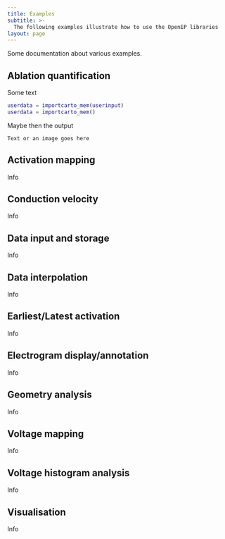 ```yaml
---
title: Examples
subtitle: >-
  The following examples illustrate how to use the OpenEP libraries
layout: page
---
```


Some documentation about various examples.

## Ablation quantification

Some text

```matlab
userdata = importcarto_mem(userinput)
userdata = importcarto_mem()
```

Maybe then the output

```
Text or an image goes here
```

## Activation mapping

Info

## Conduction velocity

Info

## Data input and storage

Info

## Data interpolation

Info

## Earliest/Latest activation

Info

## Electrogram display/annotation

Info

## Geometry analysis

Info

## Voltage mapping

Info

## Voltage histogram analysis

Info

## Visualisation

Info
